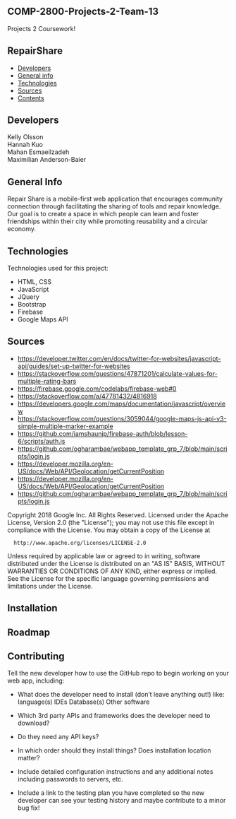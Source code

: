 ## COMP-2800-Projects-2-Team-13
Projects 2 Coursework! 

## RepairShare

* [Developers](#developers)
* [General info](#general-info)
* [Technologies](#technologies)
* [Sources](#sources)
* [Contents](#content)

## Developers
Kelly Olsson
<br>
Hannah Kuo
<br>
Mahan Esmaeilzadeh
<br>
Maximilian Anderson-Baier

## General Info

Repair Share is a mobile-first web application that encourages community connection through facilitating the sharing of tools and repair knowledge. Our goal is to create a space in which people can learn and foster friendships within their city while promoting reusability and a circular economy. 
	
## Technologies
Technologies used for this project:
* HTML, CSS
* JavaScript
* JQuery
* Bootstrap 
* Firebase
* Google Maps API

## Sources

* https://developer.twitter.com/en/docs/twitter-for-websites/javascript-api/guides/set-up-twitter-for-websites
* https://stackoverflow.com/questions/47871201/calculate-values-for-multiple-rating-bars
* https://firebase.google.com/codelabs/firebase-web#0
* https://stackoverflow.com/a/47781432/4816918
* https://developers.google.com/maps/documentation/javascript/overview
* https://stackoverflow.com/questions/3059044/google-maps-js-api-v3-simple-multiple-marker-example
* https://github.com/iamshaunjp/firebase-auth/blob/lesson-6/scripts/auth.js
* https://github.com/ogharambae/webapp_template_grp_7/blob/main/scripts/login.js
* https://developer.mozilla.org/en-US/docs/Web/API/Geolocation/getCurrentPosition
* https://developer.mozilla.org/en-US/docs/Web/API/Geolocation/getCurrentPosition
* https://github.com/ogharambae/webapp_template_grp_7/blob/main/scripts/login.js


Copyright 2018 Google Inc. All Rights Reserved.
Licensed under the Apache License, Version 2.0 (the "License");
you may not use this file except in compliance with the License.
You may obtain a copy of the License at

      http://www.apache.org/licenses/LICENSE-2.0
 
Unless required by applicable law or agreed to in writing, software
distributed under the License is distributed on an "AS IS" BASIS,
WITHOUT WARRANTIES OR CONDITIONS OF ANY KIND, either express or implied.
See the License for the specific language governing permissions and
limitations under the License.


## Installation

## Roadmap


## Contributing


Tell the new developer how to use the GitHub repo to begin working on your web app, including:

* What does the developer need to install (don’t leave anything out!) like:
language(s)
IDEs
Database(s)
Other software

* Which 3rd party APIs and frameworks does the developer need to download?
* Do they need any API keys?
* In which order should they install things? Does installation location matter?
* Include detailed configuration instructions and any additional notes including passwords to servers, etc.
* Include a link to the testing plan you have completed so the new developer can see your testing history and maybe contribute to a minor bug fix!


